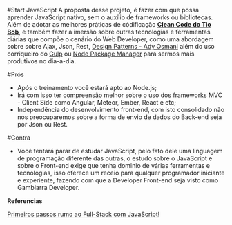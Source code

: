 #Start JavaScript
A proposta desse projeto, é fazer com que possa aprender JavaScript nativo, sem o auxílio de frameworks ou bibliotecas. Além de adotar as melhores práticas de códificação **[Clean Code do Tio Bob](http://www.buscape.com.br/codigo-limpo-robert-cecil-martin-8576082675)**, e também fazer a imersão sobre outras tecnologias e ferramentas diárias que compõe o cenário do Web Developer, como uma abordagem sobre sobre Ajax, Json, Rest, [Design Patterns - Ady Osmani](https://addyosmani.com/resources/essentialjsdesignpatterns/book/) além do uso corriqueiro do [Gulp](http://gulpjs.com/) ou [Node Package Manager](https://www.npmjs.com/) para sermos mais produtivos no dia-a-dia.

#Prós 
 - Após o treinamento você estará apto ao Node.js;
 - Irá com isso ter compreensão melhor sobre o uso dos frameworks MVC - Client Side como Angular, Meteor, Ember, React e etc;
 - Independência do desenvolvimento front-end, com isto consolidado não nos preocuparemos sobre a forma de envio de dados do Back-end seja por Json ou Rest.

#Contra
- Você tentará parar de estudar JavaScript, pelo fato dele uma linguagem de programação diferente das outras, o estudo sobre o JavaScript e sobre o Front-end exige que tenha dominio de várias ferramentas e tecnologias, isso oferece um receio para qualquer programador iniciante e experiente, fazendo com que a Developer Front-end seja visto como Gambiarra Developer.

**Referencias**

[Primeiros passos rumo ao Full-Stack com JavaScript!](https://medium.com/@cristofersousa/full-stack-developer-como-me-tornar-um-5c9d23765461)


